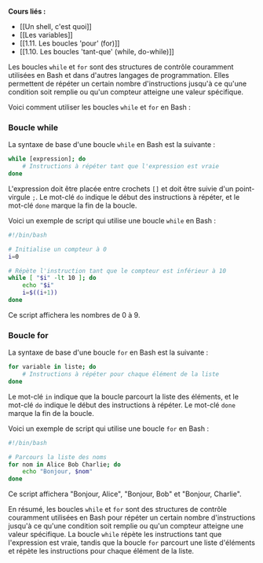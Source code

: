 **Cours liés :**
- [[Un shell, c'est quoi]]
- [[Les variables]]
- [[1.11. Les boucles 'pour' (for)]]
- [[1.10. Les boucles 'tant-que' (while, do-while)]]

Les boucles `while` et `for` sont des structures de contrôle couramment utilisées en Bash et dans d'autres langages de programmation. Elles permettent de répéter un certain nombre d'instructions jusqu'à ce qu'une condition soit remplie ou qu'un compteur atteigne une valeur spécifique.

Voici comment utiliser les boucles `while` et `for` en Bash :

### Boucle while

La syntaxe de base d'une boucle `while` en Bash est la suivante :

```bash
while [expression]; do
    # Instructions à répéter tant que l'expression est vraie
done
```

L'expression doit être placée entre crochets `[]` et doit être suivie d'un point-virgule `;`. Le mot-clé `do` indique le début des instructions à répéter, et le mot-clé `done` marque la fin de la boucle.

Voici un exemple de script qui utilise une boucle `while` en Bash :

```bash
#!/bin/bash

# Initialise un compteur à 0
i=0

# Répète l'instruction tant que le compteur est inférieur à 10
while [ "$i" -lt 10 ]; do
    echo "$i"
    i=$((i+1))
done
```

Ce script affichera les nombres de 0 à 9.

### Boucle for

La syntaxe de base d'une boucle `for` en Bash est la suivante :

```bash
for variable in liste; do
    # Instructions à répéter pour chaque élément de la liste
done
```

Le mot-clé `in` indique que la boucle parcourt la liste des éléments, et le mot-clé `do` indique le début des instructions à répéter. Le mot-clé `done` marque la fin de la boucle.

Voici un exemple de script qui utilise une boucle `for` en Bash :

```bash
#!/bin/bash

# Parcours la liste des noms
for nom in Alice Bob Charlie; do
    echo "Bonjour, $nom"
done
```

Ce script affichera "Bonjour, Alice", "Bonjour, Bob" et "Bonjour, Charlie".

En résumé, les boucles `while` et `for` sont des structures de contrôle couramment utilisées en Bash pour répéter un certain nombre d'instructions jusqu'à ce qu'une condition soit remplie ou qu'un compteur atteigne une valeur spécifique. La boucle `while` répète les instructions tant que l'expression est vraie, tandis que la boucle `for` parcourt une liste d'éléments et répète les instructions pour chaque élément de la liste.